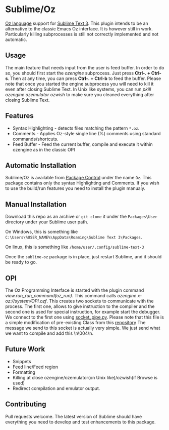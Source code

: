 # Sublime/Oz

[Oz language](http://mozart.github.io/) support for [Sublime Text 3](https://www.sublimetext.com/).
This plugin intends to be an alternative to the classic Emacs Oz interface.
It is however still in work. Particularly killing subprocesses is still not
correctly implemented and not automatic.

## Usage
The main feature that needs input from the user is feed buffer.
In order to do so, you should first start the _ozengine_ subprocess.
Just press **Ctrl-. + Ctrl-s**. Then at any time, you can press **Ctrl-. +
Ctrl-b** to feed the buffer. Please note that once you started the engine
subprocess you will need to kill it even after closing Sublime Text. In Unix
like systems, you can run _pkill ozengine ozemulator ozwish_ to make sure you
cleaned everything after closing Sublime Text.

## Features

  * Syntax Highlighting - detects files matching the pattern `*.oz`.
  * Comments - Applies Oz-style single line (%) comments using standard commands/shortcuts.
  * Feed Buffer - Feed the current buffer, compile and execute it within ozengine as in the classic OPI

## Automatic Installation

Sublime/Oz is available from [Package Control](https://packagecontrol.io/packages/Oz) under the name `Oz`.
This package contains only the syntax Highlighting and Comments. If you wish to
use the build/run features you need to install the plugin manualy.

## Manual Installation

Download this repo as an archive or `git clone` it under the `Packages\User` directory under your Sublime user path.

On Windows, this is something like `C:\Users\%USER_NAME%\AppData\Roaming\Sublime Text 3\Packages`.

On linux, this is something like `/home/user/.config/sublime-text-3`

Once the `sublime-oz` package is in place, just restart Sublime, and it should be ready to go.

## OPI

The Oz Programming Interface is started with the plugin command _view.run\_run\_command(oz\_run)_.
This command calls _ozengine x-oz://system/OPI.ozf_.
This creates two sockets to communicate with the process.
The first one, allows to give instruction to the compiler and the second one is used for special instruction, for example start the debugger.
We connect to the first one using [socket\_pipe.py](socket\_pype.py).
Please note that this file is a simple modification of pre-existing Class from this [repository](https://github.com/nasser/Socket)
The message we send to this socket is actually very simple. We just send what
we want to compile and add this \n\004\n.


## Future Work

  * Snippets
  * Feed line/Feed region
  * Formatting
  * Killing at close ozengine/ozemulator(on Unix like)/ozwish(if Browse is used)
  * Redirect compilation and emulator output.

## Contributing

Pull requests welcome. The latest version of Sublime should have everything you need to develop and test enhancements to this package.
